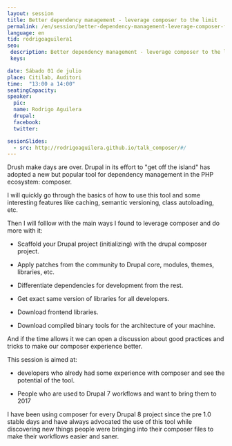 ```yaml
---
layout: session
title: Better dependency management - leverage composer to the limit
permalink: /en/session/better-dependency-management-leverage-composer-for-good/
language: en
tid: rodrigoaguilera1
seo:
 description: Better dependency management - leverage composer to the limit
 keys:

date: Sábado 01 de julio
place: Citilab, Auditori
time:  "13:00 a 14:00"
seatingCapacity:
speaker:
  pic:
  name: Rodrigo Aguilera
  drupal:
  facebook:
  twitter:

sesionSlides:
  - src: http://rodrigoaguilera.github.io/talk_composer/#/
---
```

Drush make days are over. Drupal in its effort to "get off the island" has adopted a new but popular tool for dependency management in the PHP ecosystem: composer.

I will quickly go through the basics of how to use this tool and some interesting features like caching, semantic versioning, class autoloading, etc.

Then I will folllow with the main ways I found to leverage composer and do more with it&#58;

 - Scaffold your Drupal project (initializing) with the drupal composer project.

 - Apply patches from the community to Drupal core, modules, themes, libraries, etc.

 - Differentiate dependencies for development from the rest.

 - Get exact same version of libraries for all developers.

 - Download frontend libraries.

 - Download compiled binary tools for the architecture of your machine.

And if the time allows it we can open a discussion about good practices and tricks to make our composer experience better.

This session is aimed at&#58;

 - developers who alredy had some experience with composer and see the potential of the tool.

 - People who are used to Drupal 7 workflows and want to bring them to 2017

I have been using composer for every Drupal 8 project since the pre 1.0 stable days and have always advocated the use of this tool while discovering new things people were bringing into their composer files to make their workflows easier and saner.
